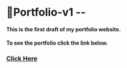 # 💙Portfolio-v1 -- 

#### This is the first draft of my portfolio website.<br>
#### To see the portfolio click the link below.<br>
### <a href = https://stuti24m.github.io/portfolio-v1> Click Here </a>


